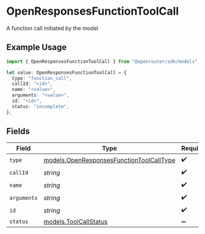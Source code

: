 # OpenResponsesFunctionToolCall

A function call initiated by the model

## Example Usage

```typescript
import { OpenResponsesFunctionToolCall } from "@openrouter/sdk/models";

let value: OpenResponsesFunctionToolCall = {
  type: "function_call",
  callId: "<id>",
  name: "<value>",
  arguments: "<value>",
  id: "<id>",
  status: "incomplete",
};
```

## Fields

| Field                                                                                      | Type                                                                                       | Required                                                                                   | Description                                                                                |
| ------------------------------------------------------------------------------------------ | ------------------------------------------------------------------------------------------ | ------------------------------------------------------------------------------------------ | ------------------------------------------------------------------------------------------ |
| `type`                                                                                     | [models.OpenResponsesFunctionToolCallType](../models/openresponsesfunctiontoolcalltype.md) | :heavy_check_mark:                                                                         | N/A                                                                                        |
| `callId`                                                                                   | *string*                                                                                   | :heavy_check_mark:                                                                         | N/A                                                                                        |
| `name`                                                                                     | *string*                                                                                   | :heavy_check_mark:                                                                         | N/A                                                                                        |
| `arguments`                                                                                | *string*                                                                                   | :heavy_check_mark:                                                                         | N/A                                                                                        |
| `id`                                                                                       | *string*                                                                                   | :heavy_check_mark:                                                                         | N/A                                                                                        |
| `status`                                                                                   | [models.ToolCallStatus](../models/toolcallstatus.md)                                       | :heavy_minus_sign:                                                                         | N/A                                                                                        |